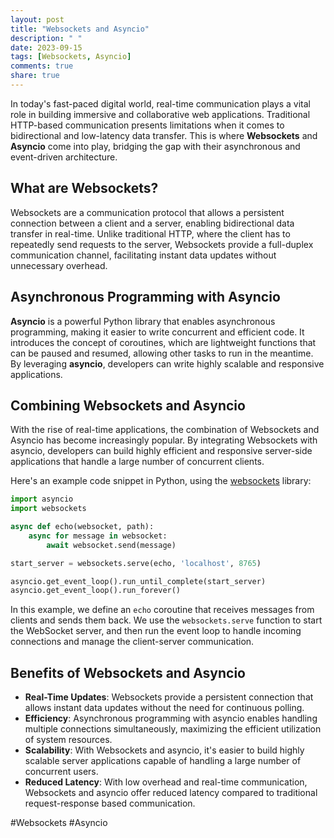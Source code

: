 ```yaml
---
layout: post
title: "Websockets and Asyncio"
description: " "
date: 2023-09-15
tags: [Websockets, Asyncio]
comments: true
share: true
---
```


In today's fast-paced digital world, real-time communication plays a vital role in building immersive and collaborative web applications. Traditional HTTP-based communication presents limitations when it comes to bidirectional and low-latency data transfer. This is where **Websockets** and **Asyncio** come into play, bridging the gap with their asynchronous and event-driven architecture.

## What are Websockets?

Websockets are a communication protocol that allows a persistent connection between a client and a server, enabling bidirectional data transfer in real-time. Unlike traditional HTTP, where the client has to repeatedly send requests to the server, Websockets provide a full-duplex communication channel, facilitating instant data updates without unnecessary overhead.

## Asynchronous Programming with Asyncio

**Asyncio** is a powerful Python library that enables asynchronous programming, making it easier to write concurrent and efficient code. It introduces the concept of coroutines, which are lightweight functions that can be paused and resumed, allowing other tasks to run in the meantime. By leveraging **asyncio**, developers can write highly scalable and responsive applications.

## Combining Websockets and Asyncio

With the rise of real-time applications, the combination of Websockets and Asyncio has become increasingly popular. By integrating Websockets with asyncio, developers can build highly efficient and responsive server-side applications that handle a large number of concurrent clients.

Here's an example code snippet in Python, using the [websockets](https://websockets.readthedocs.io/) library:

```python
import asyncio
import websockets

async def echo(websocket, path):
    async for message in websocket:
        await websocket.send(message)

start_server = websockets.serve(echo, 'localhost', 8765)

asyncio.get_event_loop().run_until_complete(start_server)
asyncio.get_event_loop().run_forever()
```

In this example, we define an `echo` coroutine that receives messages from clients and sends them back. We use the `websockets.serve` function to start the WebSocket server, and then run the event loop to handle incoming connections and manage the client-server communication.

## Benefits of Websockets and Asyncio

- **Real-Time Updates**: Websockets provide a persistent connection that allows instant data updates without the need for continuous polling.
- **Efficiency**: Asynchronous programming with asyncio enables handling multiple connections simultaneously, maximizing the efficient utilization of system resources.
- **Scalability**: With Websockets and asyncio, it's easier to build highly scalable server applications capable of handling a large number of concurrent users.
- **Reduced Latency**: With low overhead and real-time communication, Websockets and asyncio offer reduced latency compared to traditional request-response based communication.

#Websockets #Asyncio